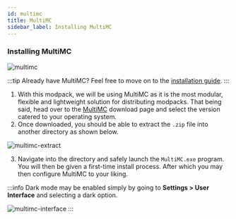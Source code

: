 ```yaml
---
id: multimc
title: MultiMC
sidebar_label: Installing MultiMC
---
```


### Installing MultiMC

![multimc](/img/multimc.png)

:::tip
Already have MultiMC? Feel free to move on to the [installation guide](/docs/wolfpack/wolfpack-odin/install).
:::

1. With this modpack, we will be using MultiMC as it is the most modular, flexible and lightweight solution for distributing modpacks. That being said, head over to the [MultiMC](https://multimc.org/#Download) download page and select the version catered to your operating system.
2. Once downloaded, you should be able to extract the `.zip` file into another directory as shown below.

![multimc-extract](/img/multimc-extract.png)

3. Navigate into the directory and safely launch the `MultiMC.exe` program. You will then be given a first-time install process. After which you may then configure MultiMC to your liking.

:::info
Dark mode may be enabled simply by going to **Settings > User Interface** and selecting a dark option.  

![multimc-interface](/img/multimc-interface.png)
:::